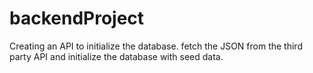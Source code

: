 # backendProject
Creating an API to initialize the database. fetch the JSON from the third party API and
initialize the database with seed data.
